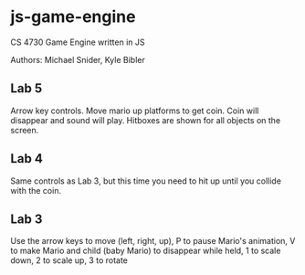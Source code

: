 # js-game-engine
CS 4730 Game Engine written in JS

Authors: Michael Snider, Kyle Bibler

## Lab 5

Arrow key controls. Move mario up platforms to get coin. Coin will disappear and sound will play.
Hitboxes are shown for all objects on the screen.

## Lab 4

Same controls as Lab 3, but this time you need to hit up
until you collide with the coin.

## Lab 3

Use the arrow keys to move (left, right, up), P to pause
Mario's animation, V to make Mario and child (baby Mario) to
disappear while held, 1 to scale down, 2 to scale up, 3 to rotate